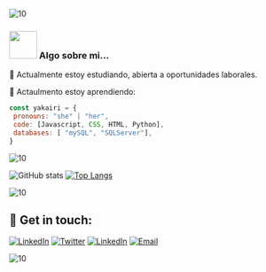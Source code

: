 ![10](https://user-images.githubusercontent.com/55170175/114474409-87dd6800-9bcc-11eb-9ca0-538bd30ae29b.png)
### <img src="https://media.giphy.com/media/VgCDAzcKvsR6OM0uWg/giphy.gif" width="50"> Algo sobre mi...  

💜 Actualmente estoy estudiando, abierta a oportunidades laborales.

💜 Actaulmento estoy aprendiendo:
 ```javascript
const yakairi = {
  pronouns: "she" | "her",
  code: [Javascript, CSS, HTML, Python],
  databases: [ "mySQL", "SQLServer"],
 }
 
  ```
![10](https://user-images.githubusercontent.com/55170175/114474409-87dd6800-9bcc-11eb-9ca0-538bd30ae29b.png)



![GitHub stats](https://github-readme-stats.vercel.app/api?username=yakairi&hide=contribs,prs&theme=buefy&show_icons=true) [![Top Langs](https://github-readme-stats.vercel.app/api/top-langs/?username=yakairi&layout=compact&theme=buefy)](https://github.com/yakairi/github-readme-stats)



![10](https://user-images.githubusercontent.com/55170175/114474409-87dd6800-9bcc-11eb-9ca0-538bd30ae29b.png)


## 💙 Get in touch: 
<p align="center">

<a href="https://www.linkedin.com/in/yakairigonzalez/" target="_blank"><img alt="LinkedIn" src="https://img.shields.io/badge/LinkedIn-@yakairigonzalez-pink?style=flat&logo=linkedin"></a>
<a href="https://www.twitter.com/yakairigonzalez/" target="_blank"><img alt="Twitter" src="https://img.shields.io/badge/Twitter-@yakairigonzalez-purple?style=flat&logo=twitter"></a> 
<a href="https://www.instagram.com/in/yakairigonzalezz/" target="_blank"><img alt="LinkedIn" src="https://img.shields.io/badge/instagram-@yakairigonzalezz-blue?style=flat&logo=instagram"></a>
<a href="mailto:yakairigonzalez@gmail.com"><img alt="Email" src="https://img.shields.io/badge/Email-yakairigonzalez@gmail.com- red?style=flat&logo=gmail"></a>
</p>





![10](https://user-images.githubusercontent.com/55170175/114474409-87dd6800-9bcc-11eb-9ca0-538bd30ae29b.png)
 
 
 
 
 
 
 




                     
